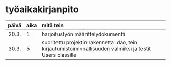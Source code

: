 # työaikakirjanpito

| päivä | aika | mitä tein  |
| :----:|:-----| :-----|
| 20.3. | 1   | harjoitustyön määrittelydokumentti |
| 30.3. | 5  | suoritettu projektin rakennetta: dao, tein kirjautumistoiminnallisuuden valmiiksi  ja testit Users classille|
